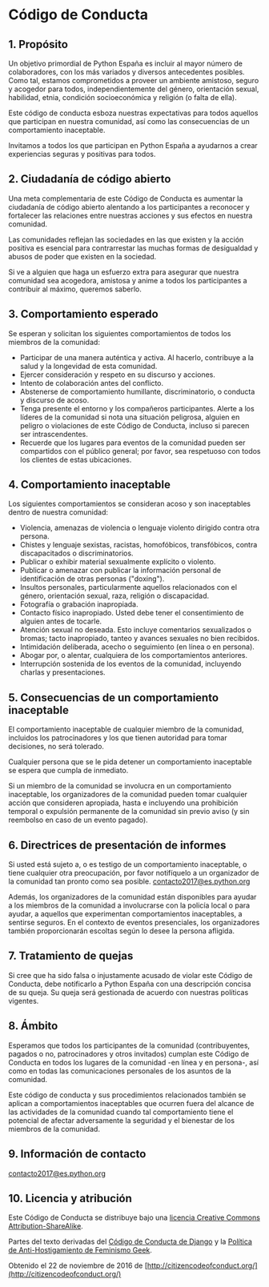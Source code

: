 # Código de Conducta

## 1. Propósito

Un objetivo primordial de Python España es incluir al mayor número de colaboradores, con los más variados y diversos antecedentes posibles. Como tal, estamos comprometidos a proveer un ambiente amistoso, seguro y acogedor para todos, independientemente del género, orientación sexual, habilidad, etnia, condición socioeconómica y religión (o falta de ella).

Este código de conducta esboza nuestras expectativas para todos aquellos que participan en nuestra comunidad, así como las consecuencias de un comportamiento inaceptable.

Invitamos a todos los que participan en Python España a ayudarnos a crear experiencias seguras y positivas para todos.

## 2. Ciudadanía de código abierto

Una meta complementaria de este Código de Conducta es aumentar la ciudadanía de código abierto alentando a los participantes a reconocer y fortalecer las relaciones entre nuestras acciones y sus efectos en nuestra comunidad.

Las comunidades reflejan las sociedades en las que existen y la acción positiva es esencial para contrarrestar las muchas formas de desigualdad y abusos de poder que existen en la sociedad.

Si ve a alguien que haga un esfuerzo extra para asegurar que nuestra comunidad sea acogedora, amistosa y anime a todos los participantes a contribuir al máximo, queremos saberlo.

## 3. Comportamiento esperado

Se esperan y solicitan los siguientes comportamientos de todos los miembros de la comunidad:

* Participar de una manera auténtica y activa. Al hacerlo, contribuye a la salud y la longevidad de esta comunidad.
* Ejercer consideración y respeto en su discurso y acciones.
* Intento de colaboración antes del conflicto.
* Abstenerse de comportamiento humillante, discriminatorio, o conducta y discurso de acoso.
* Tenga presente el entorno y los compañeros participantes. Alerte a los líderes de la comunidad si nota una situación peligrosa, alguien en peligro o violaciones de este Código de Conducta, incluso si parecen ser intrascendentes.
* Recuerde que los lugares para eventos de la comunidad pueden ser compartidos con el público general; por favor, sea respetuoso con todos los clientes de estas ubicaciones.

## 4. Comportamiento inaceptable

Los siguientes comportamientos se consideran acoso y son inaceptables dentro de nuestra comunidad:

* Violencia, amenazas de violencia o lenguaje violento dirigido contra otra persona.
* Chistes y lenguaje sexistas, racistas, homofóbicos, transfóbicos, contra discapacitados o discriminatorios.
* Publicar o exhibir material sexualmente explícito o violento.
* Publicar o amenazar con publicar la información personal de identificación de otras personas ("doxing").
* Insultos personales, particularmente aquellos relacionados con el género, orientación sexual, raza, religión o discapacidad.
* Fotografía o grabación inapropiada.
* Contacto físico inapropiado. Usted debe tener el consentimiento de alguien antes de tocarle.
* Atención sexual no deseada. Esto incluye comentarios sexualizados o bromas; tacto inapropiado, tanteo y avances sexuales no bien recibidos.
* Intimidación deliberada, acecho o seguimiento (en línea o en persona).
* Abogar por, o alentar, cualquiera de los comportamientos anteriores.
* Interrupción sostenida de los eventos de la comunidad, incluyendo charlas y presentaciones.

## 5. Consecuencias de un comportamiento inaceptable

El comportamiento inaceptable de cualquier miembro de la comunidad, incluidos los patrocinadores y los que tienen autoridad para tomar decisiones, no será tolerado.

Cualquier persona que se le pida detener un comportamiento inaceptable se espera que cumpla de inmediato.

Si un miembro de la comunidad se involucra en un comportamiento inaceptable, los organizadores de la comunidad pueden tomar cualquier acción que consideren apropiada, hasta e incluyendo una prohibición temporal o expulsión permanente de la comunidad sin previo aviso (y sin reembolso en caso de un evento pagado).

## 6. Directrices de presentación de informes

Si usted está sujeto a, o es testigo de un comportamiento inaceptable, o tiene cualquier otra preocupación, por favor notifíquelo a un organizador de la comunidad tan pronto como sea posible. contacto2017@es.python.org

Además, los organizadores de la comunidad están disponibles para ayudar a los miembros de la comunidad a involucrarse con la policía local o para ayudar, a aquellos que experimentan comportamientos inaceptables, a sentirse seguros. En el contexto de eventos presenciales, los organizadores también proporcionarán escoltas según lo desee la persona afligida.

## 7. Tratamiento de quejas

Si cree que ha sido falsa o injustamente acusado de violar este Código de Conducta, debe notificarlo a Python España con una descripción concisa de su queja. Su queja será gestionada de acuerdo con nuestras políticas vigentes.

## 8. Ámbito

Esperamos que todos los participantes de la comunidad (contribuyentes, pagados o no, patrocinadores y otros invitados) cumplan este Código de Conducta en todos los lugares de la comunidad -en línea y en persona-, así como en todas las comunicaciones personales de los asuntos de la comunidad.

Este código de conducta y sus procedimientos relacionados también se aplican a comportamientos inaceptables que ocurren fuera del alcance de las actividades de la comunidad cuando tal comportamiento tiene el potencial de afectar adversamente la seguridad y el bienestar de los miembros de la comunidad.

## 9. Información de contacto

contacto2017@es.python.org

## 10. Licencia y atribución

Este Código de Conducta se distribuye bajo una [licencia Creative Commons Attribution-ShareAlike](http://creativecommons.org/licenses/by-sa/3.0/).

Partes del texto derivadas del [Código de Conducta de Django](https://www.djangoproject.com/conduct/) y la [Política de Anti-Hostigamiento de Feminismo Geek](http://geekfeminism.wikia.com/wiki/Conference_anti-harassment/Policy).

Obtenido el 22 de noviembre de 2016 de [http://citizencodeofconduct.org/](http://citizencodeofconduct.org/)
